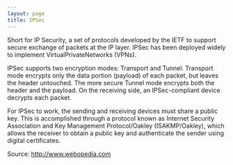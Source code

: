 ```yaml
---
layout: page
title: IPSec
---
```


Short for IP Security, a set of protocols developed by the IETF to support secure exchange of packets at the IP layer. IPSec has been deployed widely to implement VirtualPrivateNetworks (VPNs).

IPSec supports two encryption modes: Transport and Tunnel. Transport mode encrypts only the data portion (payload) of each packet, but leaves the header untouched. The more secure Tunnel mode encrypts both the header and the payload. On the receiving side, an IPSec-compliant device decrypts each packet.

For IPSec to work, the sending and receiving devices must share a public key. This is accomplished through a protocol known as Internet Security Association and Key Management Protocol/Oakley (ISAKMP/Oakley), which allows the receiver to obtain a public key and authenticate the sender using digital certificates.

Source: http://www.webopedia.com

